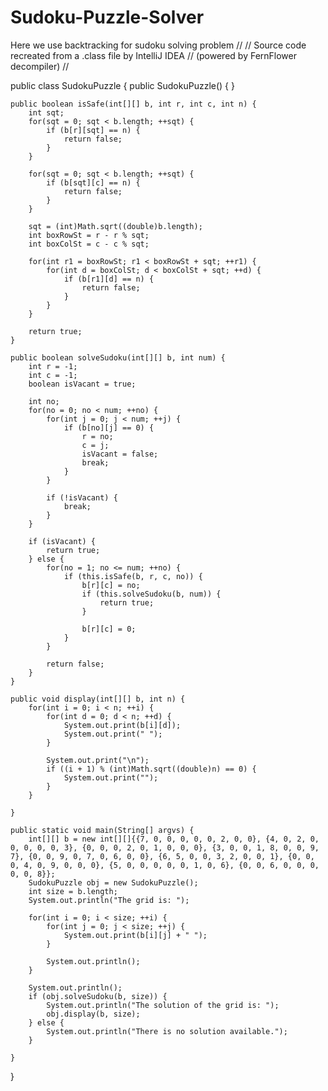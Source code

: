 # Sudoku-Puzzle-Solver
Here we use backtracking for sudoku solving problem
//
// Source code recreated from a .class file by IntelliJ IDEA
// (powered by FernFlower decompiler)
//

public class SudokuPuzzle {
    public SudokuPuzzle() {
    }

    public boolean isSafe(int[][] b, int r, int c, int n) {
        int sqt;
        for(sqt = 0; sqt < b.length; ++sqt) {
            if (b[r][sqt] == n) {
                return false;
            }
        }

        for(sqt = 0; sqt < b.length; ++sqt) {
            if (b[sqt][c] == n) {
                return false;
            }
        }

        sqt = (int)Math.sqrt((double)b.length);
        int boxRowSt = r - r % sqt;
        int boxColSt = c - c % sqt;

        for(int r1 = boxRowSt; r1 < boxRowSt + sqt; ++r1) {
            for(int d = boxColSt; d < boxColSt + sqt; ++d) {
                if (b[r1][d] == n) {
                    return false;
                }
            }
        }

        return true;
    }

    public boolean solveSudoku(int[][] b, int num) {
        int r = -1;
        int c = -1;
        boolean isVacant = true;

        int no;
        for(no = 0; no < num; ++no) {
            for(int j = 0; j < num; ++j) {
                if (b[no][j] == 0) {
                    r = no;
                    c = j;
                    isVacant = false;
                    break;
                }
            }

            if (!isVacant) {
                break;
            }
        }

        if (isVacant) {
            return true;
        } else {
            for(no = 1; no <= num; ++no) {
                if (this.isSafe(b, r, c, no)) {
                    b[r][c] = no;
                    if (this.solveSudoku(b, num)) {
                        return true;
                    }

                    b[r][c] = 0;
                }
            }

            return false;
        }
    }

    public void display(int[][] b, int n) {
        for(int i = 0; i < n; ++i) {
            for(int d = 0; d < n; ++d) {
                System.out.print(b[i][d]);
                System.out.print(" ");
            }

            System.out.print("\n");
            if ((i + 1) % (int)Math.sqrt((double)n) == 0) {
                System.out.print("");
            }
        }

    }

    public static void main(String[] argvs) {
        int[][] b = new int[][]{{7, 0, 0, 0, 0, 0, 2, 0, 0}, {4, 0, 2, 0, 0, 0, 0, 0, 3}, {0, 0, 0, 2, 0, 1, 0, 0, 0}, {3, 0, 0, 1, 8, 0, 0, 9, 7}, {0, 0, 9, 0, 7, 0, 6, 0, 0}, {6, 5, 0, 0, 3, 2, 0, 0, 1}, {0, 0, 0, 4, 0, 9, 0, 0, 0}, {5, 0, 0, 0, 0, 0, 1, 0, 6}, {0, 0, 6, 0, 0, 0, 0, 0, 8}};
        SudokuPuzzle obj = new SudokuPuzzle();
        int size = b.length;
        System.out.println("The grid is: ");

        for(int i = 0; i < size; ++i) {
            for(int j = 0; j < size; ++j) {
                System.out.print(b[i][j] + " ");
            }

            System.out.println();
        }

        System.out.println();
        if (obj.solveSudoku(b, size)) {
            System.out.println("The solution of the grid is: ");
            obj.display(b, size);
        } else {
            System.out.println("There is no solution available.");
        }

    }
}

